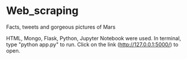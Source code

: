 # Web_scraping
Facts, tweets and gorgeous pictures of Mars

HTML, Mongo, Flask, Python, Jupyter Notebook were used.
In terminal, type "python app.py" to run.
Click on the link (http://127.0.0.1:5000/) to open.
